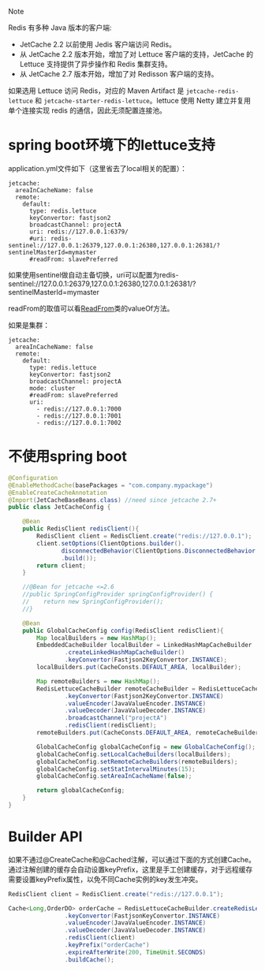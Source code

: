 > [!NOTE]  
> Redis 有多种 Java 版本的客户端:
> - JetCache 2.2 以前使用 Jedis 客户端访问 Redis。
> - 从 JetCache 2.2 版本开始，增加了对 Lettuce 客户端的支持，JetCache 的 Lettuce 支持提供了异步操作和 Redis 集群支持。
> - 从 JetCache 2.7 版本开始，增加了对 Redisson 客户端的支持。

如果选用 Lettuce 访问 Redis，对应的 Maven Artifact 是 `jetcache-redis-lettuce` 和 `jetcache-starter-redis-lettuce`。lettuce 使用 Netty 建立并复用单个连接实现 redis 的通信，因此无须配置连接池。

# spring boot环境下的lettuce支持
application.yml文件如下（这里省去了local相关的配置）：
```
jetcache: 
  areaInCacheName: false
  remote:
    default:
      type: redis.lettuce
      keyConvertor: fastjson2
      broadcastChannel: projectA
      uri: redis://127.0.0.1:6379/
      #uri: redis-sentinel://127.0.0.1:26379,127.0.0.1:26380,127.0.0.1:26381/?sentinelMasterId=mymaster
      #readFrom: slavePreferred
```
如果使用sentinel做自动主备切换，uri可以配置为redis-sentinel://127.0.0.1:26379,127.0.0.1:26380,127.0.0.1:26381/?sentinelMasterId=mymaster

readFrom的取值可以看[ReadFrom](https://github.com/lettuce-io/lettuce-core/blob/master/src/main/java/io/lettuce/core/ReadFrom.java)类的valueOf方法。

如果是集群：
```
jetcache: 
  areaInCacheName: false
  remote:
    default:
      type: redis.lettuce
      keyConvertor: fastjson2
      broadcastChannel: projectA
      mode: cluster
      #readFrom: slavePreferred
      uri:
        - redis://127.0.0.1:7000
        - redis://127.0.0.1:7001
        - redis://127.0.0.1:7002
```


# 不使用spring boot
```java
@Configuration
@EnableMethodCache(basePackages = "com.company.mypackage")
@EnableCreateCacheAnnotation
@Import(JetCacheBaseBeans.class) //need since jetcache 2.7+
public class JetCacheConfig {

    @Bean
    public RedisClient redisClient(){
        RedisClient client = RedisClient.create("redis://127.0.0.1");
        client.setOptions(ClientOptions.builder().
               disconnectedBehavior(ClientOptions.DisconnectedBehavior.REJECT_COMMANDS)
               .build());
        return client;
    }

    //@Bean for jetcache <=2.6 
    //public SpringConfigProvider springConfigProvider() {
    //    return new SpringConfigProvider();
    //}

    @Bean
    public GlobalCacheConfig config(RedisClient redisClient){
        Map localBuilders = new HashMap();
        EmbeddedCacheBuilder localBuilder = LinkedHashMapCacheBuilder
                .createLinkedHashMapCacheBuilder()
                .keyConvertor(Fastjson2KeyConvertor.INSTANCE);
        localBuilders.put(CacheConsts.DEFAULT_AREA, localBuilder);

        Map remoteBuilders = new HashMap();
        RedisLettuceCacheBuilder remoteCacheBuilder = RedisLettuceCacheBuilder.createRedisLettuceCacheBuilder()
                .keyConvertor(Fastjson2KeyConvertor.INSTANCE)
                .valueEncoder(JavaValueEncoder.INSTANCE)
                .valueDecoder(JavaValueDecoder.INSTANCE)
                .broadcastChannel("projectA")
                .redisClient(redisClient);
        remoteBuilders.put(CacheConsts.DEFAULT_AREA, remoteCacheBuilder);

        GlobalCacheConfig globalCacheConfig = new GlobalCacheConfig();
        globalCacheConfig.setLocalCacheBuilders(localBuilders);
        globalCacheConfig.setRemoteCacheBuilders(remoteBuilders);
        globalCacheConfig.setStatIntervalMinutes(15);
        globalCacheConfig.setAreaInCacheName(false);

        return globalCacheConfig;
    }
}
```

# Builder API
如果不通过@CreateCache和@Cached注解，可以通过下面的方式创建Cache。通过注解创建的缓存会自动设置keyPrefix，这里是手工创建缓存，对于远程缓存需要设置keyPrefix属性，以免不同Cache实例的key发生冲突。
```java
RedisClient client = RedisClient.create("redis://127.0.0.1");

Cache<Long,OrderDO> orderCache = RedisLettuceCacheBuilder.createRedisLettuceCacheBuilder()
                .keyConvertor(FastjsonKeyConvertor.INSTANCE)
                .valueEncoder(JavaValueEncoder.INSTANCE)
                .valueDecoder(JavaValueDecoder.INSTANCE)
                .redisClient(client)
                .keyPrefix("orderCache")
                .expireAfterWrite(200, TimeUnit.SECONDS)
                .buildCache();
```

